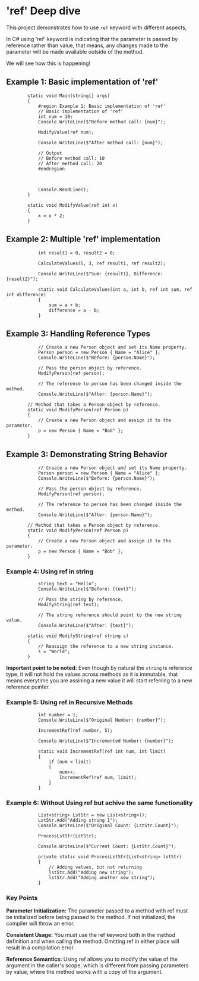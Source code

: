 # 'ref' Deep dive

This project demonstrates how to use `ref` keyword with different aspects,

In C# using 'ref' keyword is indicating that the parameter is passed by reference rather than value, that means, any changes made to the parameter will be made available outside of the method.

We will see how this is happening!

## Example 1: Basic implementation of 'ref'

```
        static void Main(string[] args)
        {
            #region Example 1: Basic implementation of 'ref'
            // Basic implementation of 'ref'
            int num = 10;
            Console.WriteLine($"Before method call: {num}");

            ModifyValue(ref num);

            Console.WriteLine($"After method call: {num}");

            // Output
            // Before method call: 10
            // After method call: 20
            #endregion



            Console.ReadLine();
        }

        static void ModifyValue(ref int x)
        {
            x = x * 2;
        }
```


## Example 2: Multiple 'ref' implementation

```
            int result1 = 0, result2 = 0;

            CalculateValues(5, 3, ref result1, ref result2);

            Console.WriteLine($"Sum: {result1}, Difference: {result2}");
```

```
            static void CalculateValues(int a, int b, ref int sum, ref int difference)
            {
                sum = a + b;
                difference = a - b;
            }
```

## Example 3: Handling Reference Types

```
            // Create a new Person object and set its Name property.
            Person person = new Person { Name = "Alice" };
            Console.WriteLine($"Before: {person.Name}");

            // Pass the person object by reference.
            ModifyPerson(ref person);

            // The reference to person has been changed inside the method.
            Console.WriteLine($"After: {person.Name}");

```




```
        // Method that takes a Person object by reference.
        static void ModifyPerson(ref Person p)
        {
            // Create a new Person object and assign it to the parameter.
            p = new Person { Name = "Bob" };
        }
```

## Example 3: Demonstrating String Behavior

```
            // Create a new Person object and set its Name property.
            Person person = new Person { Name = "Alice" };
            Console.WriteLine($"Before: {person.Name}");

            // Pass the person object by reference.
            ModifyPerson(ref person);

            // The reference to person has been changed inside the method.
            Console.WriteLine($"After: {person.Name}");

```




```
        // Method that takes a Person object by reference.
        static void ModifyPerson(ref Person p)
        {
            // Create a new Person object and assign it to the parameter.
            p = new Person { Name = "Bob" };
        }
```

### Example 4: Using ref in string 

```
            string text = "Hello";
            Console.WriteLine($"Before: {text}");

            // Pass the string by reference.
            ModifyString(ref text);

            // The string reference should point to the new string value.
            Console.WriteLine($"After: {text}");
```


```
        static void ModifyString(ref string s)
        {
            // Reassign the reference to a new string instance.
            s = "World";
        }
```

**Important point to be noted:** Even though by natural the `string` is reference type, it will not hold the values across methods as it is immutable, that means everytime you are assining a new value it will start referring to a new reference pointer.


### Example 5: Using ref in Recursive Methods

```
            int number = 1;
            Console.WriteLine($"Original Number: {number}");

            IncrementRef(ref number, 5);

            Console.WriteLine($"Incremented Number: {number}");
```

```
            static void IncrementRef(ref int num, int limit)
            {
                if (num < limit)
                {
                    num++;
                    IncrementRef(ref num, limit);
                }
            }
```

### Example 6: Without Using ref but achive the same functionality 

```
            List<string> LstStr = new List<string>();
            LstStr.Add("Adding string 1");
            Console.WriteLine($"Original Count: {LstStr.Count}");

            ProcessLstStr(LstStr);

            Console.WriteLine($"Current Count: {LstStr.Count}");
```

```
            private static void ProcessLstStr(List<string> lstStr)
            {
                // Adding values, but not returning
                lstStr.Add("Adding new string");
                lstStr.Add("Adding another new string");
            }
```


### Key Points

**Parameter Initialization:** The parameter passed to a method with ref must be initialized before being passed to the method. If not initialized, the compiler will throw an error.

**Consistent Usage:** You must use the ref keyword both in the method definition and when calling the method. Omitting ref in either place will result in a compilation error.

**Reference Semantics:** Using ref allows you to modify the value of the argument in the caller's scope, which is different from passing parameters by value, where the method works with a copy of the argument.